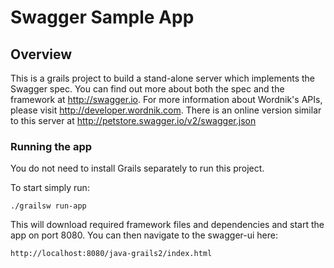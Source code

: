# Swagger Sample App

## Overview
This is a grails project to build a stand-alone server which implements the Swagger spec.  You can find out more about both the spec and the framework at http://swagger.io.  For more information about Wordnik's APIs, please visit http://developer.wordnik.com.  There is an online version similar to this server at http://petstore.swagger.io/v2/swagger.json

### Running the app
You do not need to install Grails separately to run this project.  

To start simply run:

```
./grailsw run-app
```

This will download required framework files and dependencies and start the app on port 8080.  You can then navigate to the swagger-ui here:

```
http://localhost:8080/java-grails2/index.html
```


